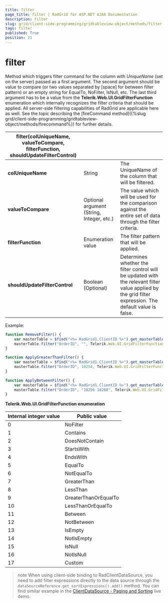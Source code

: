 ```yaml
---
title: filter
page_title: filter | RadGrid for ASP.NET AJAX Documentation
description: filter
slug: grid/client-side-programming/gridtableview-object/methods/filter
tags: filter
published: True
position: 21
---
```


# filter

Method which triggers filter command for the column with *UniqueName* (set on the server) passed as a first argument. The second argument should be value to compare (or two values separated by [space] for between filter pattern) or an empty string for EqualTo, NoFilter, IsNull, etc. The last third argument has to be a value from the **Telerik.Web.UI.GridFilterFunction** enumeration which internally recognizes the filter criteria that should be applied. All server-side filtering capabilities of RadGrid are applicable here as well. See the topic describing the [fireCommand method]({%slug grid/client-side-programming/gridtableview-object/methods/firecommand%}) for further details.


|  **filter(colUniqueName, valueToCompare, filterFunction, shouldUpdateFilterControl)**  |  |  |
| ------ | ------ | ------ |
| **colUniqueName** |String|The UniqueName of the column that will be filtered.|
| **valueToCompare** |Optional argument (String, Integer, etc.)|The value which will be used for the comparison against the entire set of data through the filter criteria.|
| **filterFunction** |Enumeration value|The filter pattern that will be applied.|
| **shouldUpdateFilterControl** |Boolean (Optional)|Determines whether the filter control will be updated with the relevant filter value applied by the grid filter expression. The default value is false.|

Example:

````JavaScript
function RemoveFilter() {
    var masterTable = $find("<%= RadGrid1.ClientID %>").get_masterTableView();
    masterTable.filter("OrderID", "", Telerik.Web.UI.GridFilterFunction.NoFilter);
}

function ApplyGreaterThanFilter() {
    var masterTable = $find("<%= RadGrid1.ClientID %>").get_masterTableView();
    masterTable.filter("OrderID", 10254, Telerik.Web.UI.GridFilterFunction.GreaterThan, true);
}

function ApplyBetweenFilter() {
    var masterTable = $find("<%= RadGrid1.ClientID %>").get_masterTableView();
    masterTable.filter("OrderID", "10256 10260", Telerik.Web.UI.GridFilterFunction.Between, true);
}
````



**Telerik.Web.UI.GridFilterFunction enumeration**


|  **Internal integer value**  |  **Public value**  |
| ------ | ------ |
|0|NoFilter|
|1|Contains|
|2|DoesNotContain|
|3|StartsWith|
|4|EndsWith|
|5|EqualTo|
|6|NotEqualTo|
|7|GreaterThan|
|8|LessThan|
|9|GreaterThanOrEqualTo|
|10|LessThanOrEqualTo|
|11|Between|
|12|NotBetween|
|13|IsEmpty|
|14|NotIsEmpty|
|15|IsNull|
|16|NotIsNull|
|17|Custom|

>note When using client-side binding to RadClientDataSource, you need to add filter expressions directly to the data source through the `dataSourceReference.get_sortExpressions().add()` method. You can find similar example in the [ClientDataSource - Paging and Sorting](https://demos.telerik.com/aspnet-ajax/clientdatasource/functionality/paging-and-sorting/defaultcs.aspx) live demo.
